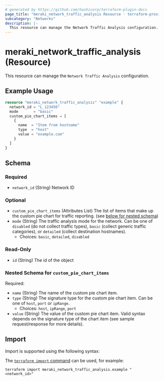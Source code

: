 ```yaml
---
# generated by https://github.com/hashicorp/terraform-plugin-docs
page_title: "meraki_network_traffic_analysis Resource - terraform-provider-meraki"
subcategory: "Networks"
description: |-
  This resource can manage the Network Traffic Analysis configuration.
---
```


# meraki_network_traffic_analysis (Resource)

This resource can manage the `Network Traffic Analysis` configuration.

## Example Usage

```terraform
resource "meraki_network_traffic_analysis" "example" {
  network_id = "L_123456"
  mode       = "basic"
  custom_pie_chart_items = [
    {
      name  = "Item from hostname"
      type  = "host"
      value = "example.com"
    }
  ]
}
```

<!-- schema generated by tfplugindocs -->
## Schema

### Required

- `network_id` (String) Network ID

### Optional

- `custom_pie_chart_items` (Attributes List) The list of items that make up the custom pie chart for traffic reporting. (see [below for nested schema](#nestedatt--custom_pie_chart_items))
- `mode` (String) The traffic analysis mode for the network. Can be one of `disabled` (do not collect traffic types), `basic` (collect generic traffic categories), or `detailed` (collect destination hostnames).
  - Choices: `basic`, `detailed`, `disabled`

### Read-Only

- `id` (String) The id of the object

<a id="nestedatt--custom_pie_chart_items"></a>
### Nested Schema for `custom_pie_chart_items`

Required:

- `name` (String) The name of the custom pie chart item.
- `type` (String) The signature type for the custom pie chart item. Can be one of `host`, `port` or `ipRange`.
  - Choices: `host`, `ipRange`, `port`
- `value` (String) The value of the custom pie chart item. Valid syntax depends on the signature type of the chart item (see sample request/response for more details).

## Import

Import is supported using the following syntax:

The [`terraform import` command](https://developer.hashicorp.com/terraform/cli/commands/import) can be used, for example:

```shell
terraform import meraki_network_traffic_analysis.example "<network_id>"
```
